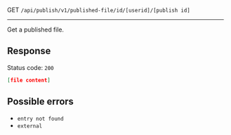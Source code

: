 GET `/api/publish/v1/published-file/id/[userid]/[publish id]`

---

Get a published file.

## Response

Status code: `200`

```json
[file content]
```

## Possible errors

- `entry not found`
- `external`
